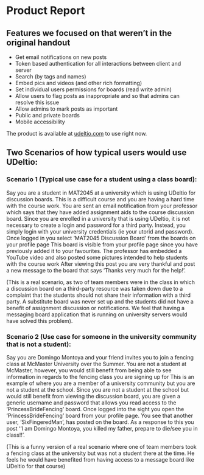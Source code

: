 # Product Report

## Features we focused on that weren’t in the original handout 
* Get email notifications on new posts
* Token based authentication for all interactions between client and server
* Search (by tags and names)
* Embed pics and videos (and other rich formatting)
* Set individual users permissions for boards (read write admin)
* Allow users to flag posts as inappropriate and so that admins can resolve this issue
* Allow admins to mark posts as important
* Public and private boards
* Mobile accessibility

The product is available at [udeltio.com](udeltio.com) to use right now.

## Two Scenarios of how typical users would use UDeltio:

### Scenario 1 (Typical use case for a student using a class board):

Say you are a student in MAT2045 at a university which is using UDeltio for discussion boards. This is a difficult course and you are having a hard time with the course work. You are sent an email notification from your professor which says that they have added assignment aids to the course discussion board. Since you are enrolled in a university that is using UDeltio, it is not necessary to create a login and password for a third party. Instead, you simply login with your university credentials (ie your utorid and password). Once logged in you select ‘MAT2045 Discussion Board’ from the boards on your profile page This board is visible from your profile page since you have previously added it to your favourites. The professor has embedded a YouTube video and also posted some pictures intended to help students with the course work After viewing this post you are very thankful and post a new message to the board that says ‘Thanks very much for the help!’.

(This is a real scenario, as two of team members were in the class in which a discussion board on a third-party resource was taken down due to a complaint that the students should not share their information with a third party. A substitute board was never set up and the students did not have a benefit of assignment discussion or notifications. We feel that having a messaging board application that is running on university servers would have solved this problem). 

### Scenario 2 (Use case for someone in the university community that is not a student):

Say you are Domingo Montoya and your friend invites you to join a fencing class at McMaster University over the Summer. You are not a student at McMaster, however, you would still benefit from being able to see information in regards to the fencing class you are signing up for This is an example of where you are a member of a university community but you are not a student at the school. Since you are not a student at the school but would still benefit from viewing the discussion board, you are given a generic username and password that allows you read access to the ‘PrincessBrideFencing’ board. Once logged into the sight you open the ‘PrincessBrideFencing’ board from your profile page.  You see that another user, ‘SixFingeredMan’, has posted on the board. As a response to this you post ‘‘I am Domingo Montoya, you killed my father, prepare to die/see you in class!!’.

(This is a funny version of a real scenario where one of team members took a fencing class at the university but was not a student there at the time. He feels he would have benefited from having access to a message board like UDeltio for that course)


